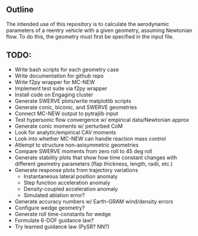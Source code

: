 ## Outline
The intended use of this repository is to calculate the aerodynamic parameters of a reentry vehicle with a given geometry, assuming Newtonian flow. To do this, the geometry must first be specified in the input file. 

## TODO: 
- Write bash scripts for each geometry case
- Write documentation for github repo
- Write f2py wrapper for MC-NEW
- Implement test suite via f2py wrapper
- Install code on Engaging cluster
- Generate SWERVE plots/write matplotlib scripts
- Generate conic, biconic, and SWERVE geometries
- Connect MC-NEW output to pytrajlib input
- Test hypersonic flow convergence w/ empirical data/Newtonian approx
- Generate conic moments w/ perturbed CoM
- Look for analytic/empirical CAV moments
- Look into whether MC-NEW can handle reaction mass control
- Attempt to structure non-axisymmetric geometries
- Compare SWERVE moments from zero roll to 45 deg roll
- Generate stability plots that show how time constant changes with different geometry parameters (flap thickness, length, radii, etc.)
- Generate response plots from trajectory variations
    - Instantaneous lateral position anomaly
    - Step function acceleration anomaly
    - Density-coupled acceleration anomaly
    - Simulated ablation error?
- Generate accuracy numbers w/ Earth-GRAM wind/density errors
- Configure wedge geometry?
- Generate roll time-constants for wedge
- Formulate 6-DOF guidance law?
- Try learned guidance law (PySR? NN?)


